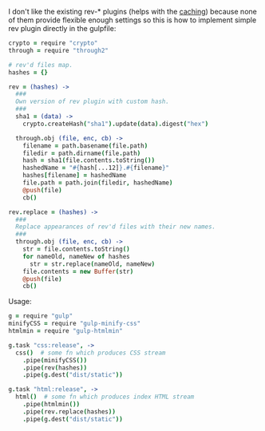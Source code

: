 I don't like the existing rev-* plugins (helps with the [caching](https://developers.google.com/speed/docs/best-practices/caching)) because none of them provide flexible enough settings so this is how to implement simple rev plugin directly in the gulpfile:

```coffee
crypto = require "crypto"
through = require "through2"

# rev'd files map.
hashes = {}

rev = (hashes) ->
  ###
  Own version of rev plugin with custom hash.
  ###
  sha1 = (data) ->
    crypto.createHash("sha1").update(data).digest("hex")

  through.obj (file, enc, cb) ->
    filename = path.basename(file.path)
    filedir = path.dirname(file.path)
    hash = sha1(file.contents.toString())
    hashedName = "#{hash[...12]}.#{filename}"
    hashes[filename] = hashedName
    file.path = path.join(filedir, hashedName)
    @push(file)
    cb()

rev.replace = (hashes) ->
  ###
  Replace appearances of rev'd files with their new names.
  ###
  through.obj (file, enc, cb) ->
    str = file.contents.toString()
    for nameOld, nameNew of hashes
      str = str.replace(nameOld, nameNew)
    file.contents = new Buffer(str)
    @push(file)
    cb()
```

Usage:

```coffee
g = require "gulp"
minifyCSS = require "gulp-minify-css"
htmlmin = require "gulp-htmlmin"

g.task "css:release", ->
  css()  # some fn which produces CSS stream
    .pipe(minifyCSS())
    .pipe(rev(hashes))
    .pipe(g.dest("dist/static"))

g.task "html:release", ->
  html()  # some fn which produces index HTML stream
    .pipe(htmlmin())
    .pipe(rev.replace(hashes))
    .pipe(g.dest("dist/static"))
```
